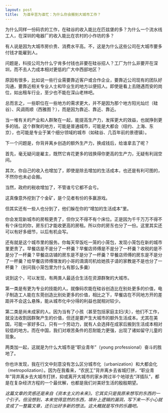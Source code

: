 ```yaml
---
layout: post
title:  为谁辛苦为谁忙：为什么你会搬到大城市工作？
---
```


为什么同样一份码农的工作，在硅谷的收入能比在匹兹堡的多？为什么一个流水线工人，在深圳的电器厂的收入能比在农村的小作坊的多？

有人说是因为大城市房价贵、消费水平高。不，这是为什么这些公司在大城市要多付钱才能雇到人。

问题是，科技公司为什么宁肯多付钱也非要在硅谷招人？工厂为什么非要开在深圳，而不去人力成本相对更低的广大中西部地区？

原因有很多，比如说一些行业需要靠近客户或合作企业，要靠近公司现有的团队好沟通，要靠近相关专业人士和毕业生的地方以便招人。即使是看上去随遇而安的岗位，如出租车行业，至少也不能在深山老林吧。

总而言之，一些职位在一些地方的需求更大，并不是因为那个地方阳光灿烂（硅谷）、风调雨顺（西雅图？），而是因为靠近、靠近、靠近。



当一堆有关的产业和人群聚在一起，能提高生产力，发挥更大的效益，也就挣到更多的钱。这个群聚的地方，可能是普通城市，可能是大都会（纽约、上海、东京），也可能是专业于某个细分领域的城市（如硅谷、几百年前的景德镇）。

下一个问题是，你背井离乡创造的额外生产力，换成钱后，给谁拿去了呢？

首先，毫无疑问是雇主，既然它肯花更多的钱换得你更高的生产力，无疑有利润空间。

其次，你自己的收入也增加了，即使是除去增加的生活成本，也还是有利可图的，不然你也未必会搬。

当然，政府的税收增加了，不管谁亏它都不会亏。

这真像意外挖到了个金矿，是个见者有份的多赢游戏。

但其实还有一些人也分到了，他们躲在你的“增加的生活成本”里。



你会发现新城市的房租更贵了，但你又不得不有个床位。正是因为千千万万不得不有个床位的你，房东们才能收更高的房租。所以你的房东也分了一份。这里其实还可以有好多细节，以后有机会写。

还有就是这个城市里的服务。你每天早饭吃一笼的小笼包，发现小笼包在新的城市里更贵了。早餐店是不是分了一杯羹？早餐店师傅是不是分了一杯羹？收税的是不是分了一杯羹？早餐店店铺的房东是不是分了一杯羹？早餐店师傅的房东是不是分了一杯羹？给早餐店师傅理发的小哥的滴滴司机给她孩子请的家教是不是也分了一杯羹？（别问我小笼包里为什么有那么多羹）

说到这个，可以发现，有两类人最适合生活在资源群聚的大城市。

第一类是有更为专业的技能的人。就像码农能在硅谷创造比在别处更多的价值，电子制造工人能在东莞创造比别处更多的价值，相比之下，早餐店在不同地方开的差距并不会这么悬殊，能从城市化中分得的利益也就相对较少。



第二类是尚未成家的人。因为当有了小孩（甚至包括家庭主妇/夫），他们不工作，就没法收割因群聚产生的价值，但还是要产生大城市的额外生活成本。尤其在美国，可能一家好多口，只有一个劳动力，就有人会选择在成家后搬到生活成本相对较低的地方。而在中国，我们对艰苦条件的忍耐能力更强，出现了诸如留守儿童的现象。

两类加一起，这就是为什么大城市是“职业青年”（young professional）奋斗的胜地了。

你也许发现，我在行文中刻意没有怎么区分城市化（urbanization）和大都会化（metropolization）。因为在我看来，“农民工”背井离乡去省城打拼，“职业青年”背井离乡去大城市打拼，抑或离开大城市的家乡跨过半个地球去“洋插队”，都是在复杂经济方程的一个最优解，也都是我们对美好生活的殷殷期望。

*这篇文章的灵感还是来自《资本主义的未来》。它其实只是我原来想写的东西的一个引子。但没想到，本来觉得显然的东西，填补上逻辑的漏洞，写下来一不小心就变成了一整篇文章，还引出好多新的想法。这大概就是写作的乐趣吧。*
